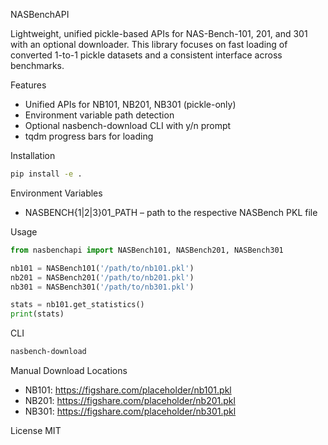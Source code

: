 NASBenchAPI

Lightweight, unified pickle-based APIs for NAS-Bench-101, 201, and 301 with an optional downloader. This library focuses on fast loading of converted 1-to-1 pickle datasets and a consistent interface across benchmarks.

Features
- Unified APIs for NB101, NB201, NB301 (pickle-only)
- Environment variable path detection
- Optional nasbench-download CLI with y/n prompt
- tqdm progress bars for loading

Installation
```bash
pip install -e .
```

Environment Variables
- NASBENCH{1|2|3}01_PATH – path to the respective NASBench PKL file

Usage
```python
from nasbenchapi import NASBench101, NASBench201, NASBench301

nb101 = NASBench101('/path/to/nb101.pkl')
nb201 = NASBench201('/path/to/nb201.pkl')
nb301 = NASBench301('/path/to/nb301.pkl')

stats = nb101.get_statistics()
print(stats)
```

CLI
```bash
nasbench-download
```

Manual Download Locations
- NB101: https://figshare.com/placeholder/nb101.pkl
- NB201: https://figshare.com/placeholder/nb201.pkl
- NB301: https://figshare.com/placeholder/nb301.pkl

License
MIT

